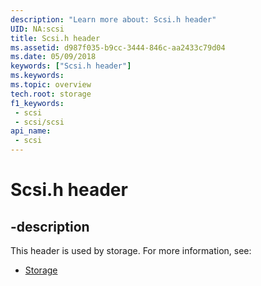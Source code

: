 ```yaml
---
description: "Learn more about: Scsi.h header"
UID: NA:scsi
title: Scsi.h header
ms.assetid: d987f035-b9cc-3444-846c-aa2433c79d04
ms.date: 05/09/2018
keywords: ["Scsi.h header"]
ms.keywords: 
ms.topic: overview
tech.root: storage
f1_keywords:
 - scsi
 - scsi/scsi
api_name:
 - scsi
---
```


# Scsi.h header


## -description

This header is used by storage. For more information, see:

- [Storage](../_storage/index.md)

